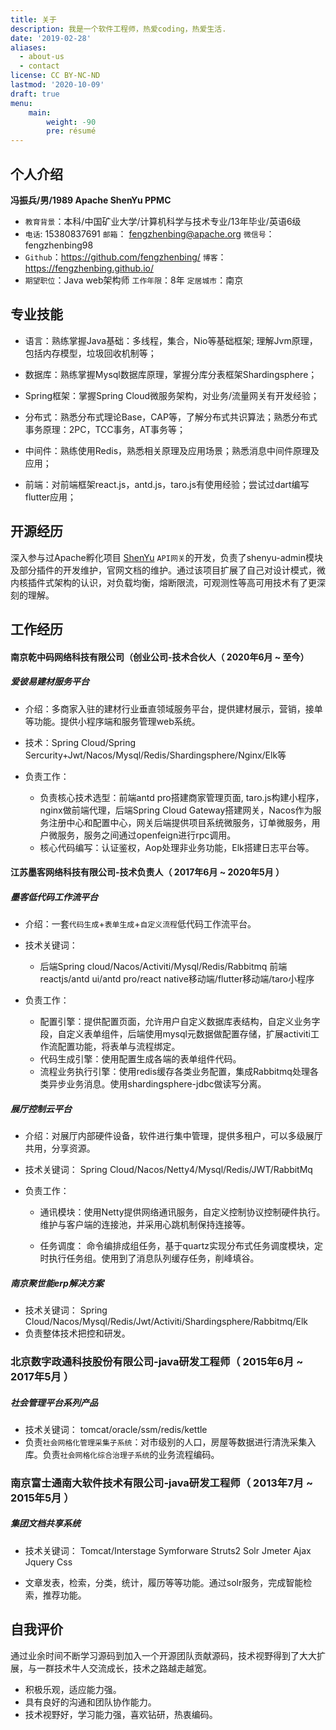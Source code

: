 ```yaml
---
title: 关于
description: 我是一个软件工程师，热爱coding，热爱生活.
date: '2019-02-28'
aliases:
  - about-us
  - contact
license: CC BY-NC-ND
lastmod: '2020-10-09'
draft: true
menu:
    main: 
        weight: -90
        pre: résumé
---
```


## 个人介绍

**冯振兵/男/1989    Apache ShenYu PPMC** 

- `教育背景`：本科/中国矿业大学/计算机科学与技术专业/13年毕业/英语6级
- `电话`: 15380837691      `邮箱`： fengzhenbing@apache.org      `微信号`：fengzhenbing98
- `Github`：https://github.com/fengzhenbing/        `博客`：https://fengzhenbing.github.io/
- `期望职位`：Java web架构师       `工作年限`：8年       `定居城市`：南京

## 专业技能

* 语言：熟练掌握Java基础：多线程，集合，Nio等基础框架; 理解Jvm原理，包括内存模型，垃圾回收机制等；

* 数据库：熟练掌握Mysql数据库原理，掌握分库分表框架Shardingsphere；

* Spring框架：掌握Spring Cloud微服务架构，对业务/流量网关有开发经验；

* 分布式：熟悉分布式理论Base，CAP等，了解分布式共识算法；熟悉分布式事务原理：2PC，TCC事务，AT事务等；

* 中间件：熟练使用Redis，熟悉相关原理及应用场景；熟悉消息中间件原理及应用；

* 前端：对前端框架react.js，antd.js，taro.js有使用经验；尝试过dart编写flutter应用；

## 开源经历

深入参与过Apache孵化项目 [ShenYu](https://shenyu.apache.org/) `API网关`的开发，负责了shenyu-admin模块及部分插件的开发维护，官网文档的维护。通过该项目扩展了自己对设计模式，微内核插件式架构的认识，对负载均衡，熔断限流，可观测性等高可用技术有了更深刻的理解。

## 工作经历 

#### 南京乾中码网络科技有限公司（创业公司-技术合伙人（ 2020年6月 ~ 至今）

##### 爱彼易建材服务平台

* 介绍：多商家入驻的建材行业垂直领域服务平台，提供建材展示，营销，接单等功能。提供小程序端和服务管理web系统。

* 技术：Spring Cloud/Spring Sercurity+Jwt/Nacos/Mysql/Redis/Shardingsphere/Nginx/Elk等
* 负责工作：
  * 负责核心技术选型：前端antd pro搭建商家管理页面, taro.js构建小程序，nginx做前端代理，后端Spring Cloud Gateway搭建网关，Nacos作为服务注册中心和配置中心，网关后端提供项目系统微服务，订单微服务，用户微服务，服务之间通过openfeign进行rpc调用。
  * 核心代码编写：认证鉴权，Aop处理非业务功能，Elk搭建日志平台等。

#### 江苏墨客网络科技有限公司-技术负责人（ 2017年6月 ~ 2020年5月 ）

##### 墨客低代码工作流平台

* 介绍：一套`代码生成`+`表单生成`+`自定义流程`低代码工作流平台。

* 技术关键词：

  * 后端Spring cloud/Nacos/Activiti/Mysql/Redis/Rabbitmq   前端 reactjs/antd ui/antd pro/react native移动端/flutter移动端/taro小程序
* 负责工作：
  * 配置引擎：提供配置页面，允许用户自定义数据库表结构，自定义业务字段，自定义表单组件，后端使用mysql元数据做配置存储，扩展activiti工作流配置功能，将表单与流程绑定。
  * 代码生成引擎：使用配置生成各端的表单组件代码。
  * 流程业务执行引擎：使用redis缓存各类业务配置，集成Rabbitmq处理各类异步业务消息。使用shardingsphere-jdbc做读写分离。

##### 展厅控制云平台

* 介绍：对展厅内部硬件设备，软件进行集中管理，提供多租户，可以多级展厅共用，分享资源。

* 技术关键词：  Spring Cloud/Nacos/Netty4/Mysql/Redis/JWT/RabbitMq

* 负责工作：

  * 通讯模块：使用Netty提供网络通讯服务，自定义控制协议控制硬件执行。维护与客户端的连接池，并采用心跳机制保持连接等。

  * 任务调度： 命令编排成组任务，基于quartz实现分布式任务调度模块，定时执行任务组。使用到了消息队列缓存任务，削峰填谷。

##### 南京聚世能erp解决方案

* 技术关键词： Spring Cloud/Nacos/Mysql/Redis/Jwt/Activiti/Shardingsphere/Rabbitmq/Elk
* 负责整体技术把控和研发。

### 北京数字政通科技股份有限公司-java研发工程师（ 2015年6月 ~ 2017年5月 ）

##### 社会管理平台系列产品

* 技术关键词： tomcat/oracle/ssm/redis/kettle
* 负责`社会网格化管理采集子系统`：对市级别的人口，房屋等数据进行清洗采集入库。负责`社会网格化综合治理子系统`的业务流程编码。

### 南京富士通南大软件技术有限公司-java研发工程师（ 2013年7月 ~ 2015年5月 ）

##### 集团文档共享系统

* 技术关键词： Tomcat/Interstage Symforware Struts2  Solr Jmeter Ajax Jquery Css 

* 文章发表，检索，分类，统计，履历等等功能。通过solr服务，完成智能检索，推荐功能。

## 自我评价

 通过业余时间不断学习源码到加入一个开源团队贡献源码，技术视野得到了大大扩展，与一群技术牛人交流成长，技术之路越走越宽。

* 积极乐观，适应能力强。
* 具有良好的沟通和团队协作能力。
* 技术视野好，学习能力强，喜欢钻研，热衷编码。
